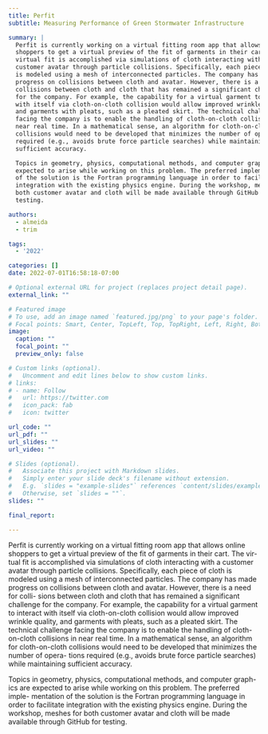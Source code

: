 ```yaml
---
title: Perfit
subtitle: Measuring Performance of Green Stormwater Infrastructure

summary: |
  Perfit is currently working on a virtual fitting room app that allows online
  shoppers to get a virtual preview of the fit of garments in their cart. The
  virtual fit is accomplished via simulations of cloth interacting with a
  customer avatar through particle collisions. Specifically, each piece of cloth
  is modeled using a mesh of interconnected particles. The company has made
  progress on collisions between cloth and avatar. However, there is a need for
  collisions between cloth and cloth that has remained a significant challenge
  for the company. For example, the capability for a virtual garment to interact
  with itself via cloth-on-cloth collision would allow improved wrinkle quality,
  and garments with pleats, such as a pleated skirt. The technical challenge
  facing the company is to enable the handling of cloth-on-cloth collisions in
  near real time. In a mathematical sense, an algorithm for cloth-on-cloth
  collisions would need to be developed that minimizes the number of operations
  required (e.g., avoids brute force particle searches) while maintaining
  sufficient accuracy.

  Topics in geometry, physics, computational methods, and computer graphics are
  expected to arise while working on this problem. The preferred implementation
  of the solution is the Fortran programming language in order to facilitate
  integration with the existing physics engine. During the workshop, meshes for
  both customer avatar and cloth will be made available through GitHub for
  testing.

authors:
  - almeida
  - trim

tags:
  - '2022'

categories: []
date: 2022-07-01T16:58:18-07:00

# Optional external URL for project (replaces project detail page).
external_link: ""

# Featured image
# To use, add an image named `featured.jpg/png` to your page's folder.
# Focal points: Smart, Center, TopLeft, Top, TopRight, Left, Right, BottomLeft, Bottom, BottomRight.
image:
  caption: ""
  focal_point: ""
  preview_only: false

# Custom links (optional).
#   Uncomment and edit lines below to show custom links.
# links:
# - name: Follow
#   url: https://twitter.com
#   icon_pack: fab
#   icon: twitter

url_code: ""
url_pdf: ""
url_slides: ""
url_video: ""

# Slides (optional).
#   Associate this project with Markdown slides.
#   Simply enter your slide deck's filename without extension.
#   E.g. `slides = "example-slides"` references `content/slides/example-slides.md`.
#   Otherwise, set `slides = ""`.
slides: ""

final_report:

---
```

Perfit is currently working on a virtual fitting room app that allows online
shoppers to get a virtual preview of the fit of garments in their cart. The
vir- tual fit is accomplished via simulations of cloth interacting with a
customer avatar through particle collisions. Specifically, each piece of cloth
is modeled using a mesh of interconnected particles. The company has made
progress on collisions between cloth and avatar. However, there is a need for
colli- sions between cloth and cloth that has remained a significant challenge
for the company. For example, the capability for a virtual garment to interact
with itself via cloth-on-cloth collision would allow improved wrinkle quality,
and garments with pleats, such as a pleated skirt. The technical challenge
facing the company is to enable the handling of cloth-on-cloth collisions in
near real time. In a mathematical sense, an algorithm for cloth-on-cloth
collisions would need to be developed that minimizes the number of opera- tions
required (e.g., avoids brute force particle searches) while maintaining
sufficient accuracy.

Topics in geometry, physics, computational methods, and computer graph- ics are
expected to arise while working on this problem. The preferred imple- mentation
of the solution is the Fortran programming language in order to facilitate
integration with the existing physics engine. During the workshop, meshes for
both customer avatar and cloth will be made available through GitHub for
testing.
